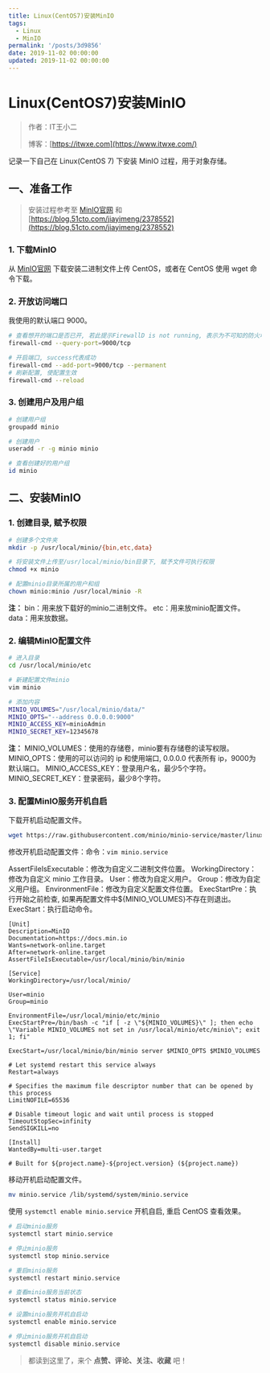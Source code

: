 ```yaml
---
title: Linux(CentOS7)安装MinIO
tags:
  - Linux
  - MinIO
permalink: '/posts/3d9856'
date: 2019-11-02 00:00:00
updated: 2019-11-02 00:00:00
---
```


# Linux(CentOS7)安装MinIO

> 作者：IT王小二
>
> 博客：[https://itwxe.com](https://www.itwxe.com/)

记录一下自己在 Linux(CentOS 7) 下安装 MinIO 过程，用于对象存储。

## 一、准备工作

> 安装过程参考至 [MinIO官网](https://docs.min.io/cn/minio-quickstart-guide.html) 和 [https://blog.51cto.com/jiayimeng/2378552](https://blog.51cto.com/jiayimeng/2378552)

### 1. 下载MinIO

从 [MinIO官网](https://docs.min.io/cn/minio-quickstart-guide.html) 下载安装二进制文件上传 CentOS，或者在 CentOS 使用 wget 命令下载。

### 2. 开放访问端口

我使用的默认端口 9000。

```bash
# 查看想开的端口是否已开, 若此提示FirewallD is not running, 表示为不可知的防火墙 需要查看状态并开启防火墙, 如果是云服务器还需要去控制台配置安全组访问
firewall-cmd --query-port=9000/tcp

# 开启端口, success代表成功
firewall-cmd --add-port=9000/tcp --permanent
# 刷新配置, 使配置生效
firewall-cmd --reload
```

### 3. 创建用户及用户组

```bash
# 创建用户组
groupadd minio

# 创建用户
useradd -r -g minio minio

# 查看创建好的用户组
id minio
```

## 二、安装MinIO

### 1. 创建目录, 赋予权限

```bash
# 创建多个文件夹
mkdir -p /usr/local/minio/{bin,etc,data}

# 将安装文件上传至/usr/local/minio/bin目录下, 赋予文件可执行权限
chmod +x minio

# 配置minio目录所属的用户和组
chown minio:minio /usr/local/minio -R
```

**注：**
bin：用来放下载好的minio二进制文件。
etc：用来放minio配置文件。
data：用来放数据。

### 2. 编辑MinIO配置文件

```bash
# 进入目录
cd /usr/local/minio/etc

# 新建配置文件minio
vim minio

# 添加内容
MINIO_VOLUMES="/usr/local/minio/data/"
MINIO_OPTS="--address 0.0.0.0:9000"
MINIO_ACCESS_KEY=minioAdmin
MINIO_SECRET_KEY=12345678
```

**注：**
MINIO_VOLUMES：使用的存储卷，minio要有存储卷的读写权限。
MINIO_OPTS：使用的可以访问的 ip 和使用端口, 0.0.0.0 代表所有 ip，9000为默认端口。
MINIO_ACCESS_KEY：登录用户名，最少5个字符。
MINIO_SECRET_KEY：登录密码，最少8个字符。

### 3. 配置MinIO服务开机自启

下载开机启动配置文件。

```bash
wget https://raw.githubusercontent.com/minio/minio-service/master/linux-systemd/minio.service
```

修改开机启动配置文件：命令：`vim minio.service`

AssertFileIsExecutable：修改为自定义二进制文件位置。
WorkingDirectory：修改为自定义 minio 工作目录。
User：修改为自定义用户。
Group：修改为自定义用户组。
EnvironmentFile：修改为自定义配置文件位置。
ExecStartPre：执行开始之前检查, 如果再配置文件中${MINIO_VOLUMES}不存在则退出。
ExecStart：执行启动命令。

```
[Unit]
Description=MinIO
Documentation=https://docs.min.io
Wants=network-online.target
After=network-online.target
AssertFileIsExecutable=/usr/local/minio/bin/minio

[Service]
WorkingDirectory=/usr/local/minio/

User=minio
Group=minio

EnvironmentFile=/usr/local/minio/etc/minio
ExecStartPre=/bin/bash -c "if [ -z \"${MINIO_VOLUMES}\" ]; then echo \"Variable MINIO_VOLUMES not set in /usr/local/minio/etc/minio\"; exit 1; fi"

ExecStart=/usr/local/minio/bin/minio server $MINIO_OPTS $MINIO_VOLUMES

# Let systemd restart this service always
Restart=always

# Specifies the maximum file descriptor number that can be opened by this process
LimitNOFILE=65536

# Disable timeout logic and wait until process is stopped
TimeoutStopSec=infinity
SendSIGKILL=no

[Install]
WantedBy=multi-user.target

# Built for ${project.name}-${project.version} (${project.name})
```

移动开机启动配置文件。

```bash
mv minio.service /lib/systemd/system/minio.service
```

使用 `systemctl enable minio.service` 开机自启, 重启 CentOS 查看效果。

```bash
# 启动minio服务
systemctl start minio.service

# 停止minio服务
systemctl stop minio.service

# 重启minio服务
systemctl restart minio.service

# 查看minio服务当前状态
systemctl status minio.service

# 设置minio服务开机自启动
systemctl enable minio.service

# 停止minio服务开机自启动
systemctl disable minio.service
```

> 都读到这里了，来个 **点赞、评论、关注、收藏** 吧！
